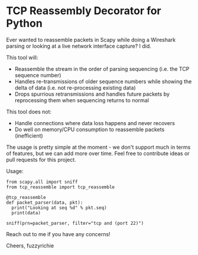 # TCP Reassembly Decorator for Python

Ever wanted to reassemble packets in Scapy while doing a Wireshark parsing or looking at a live network interface capture? I did.

This tool will:
 - Reassemble the stream in the order of parsing sequencing (i.e. the TCP sequence number)
 - Handles re-transmissions of older sequence numbers while showing the delta of data (i.e. not re-processing existing data)
 - Drops spurrious retransmissions and handles future packets by reprocessing them when sequencing returns to normal

This tool does not:
  - Handle connections where data loss happens and never recovers
  - Do well on memory/CPU consumption to reassemble packets (inefficient)

The usage is pretty simple at the moment - we don't support much in terms of features, but we can add more over time. Feel free to contribute ideas or pull requests for this project.

Usage:

```
from scapy.all import sniff
from tcp_reassemble import tcp_reassemble

@tcp_reassemble
def packet_parser(data, pkt):
  print("Looking at seq %d" % pkt.seq)
  print(data)

sniff(prn=packet_parser, filter="tcp and (port 22)")

```

Reach out to me if you have any concerns!

Cheers,
fuzzyrichie
